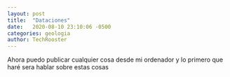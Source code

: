 ```yaml
---
layout: post
title:  "Dataciones"
date:   2020-08-10 23:10:06 -0500
categories: geologia
author: TechRooster
---
```


Ahora puedo publicar cualquier cosa desde mi ordenador y lo primero que haré sera hablar sobre estas cosas
